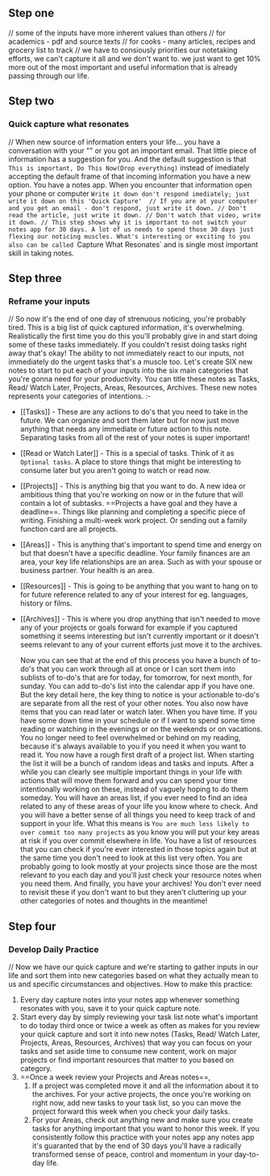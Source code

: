 ## Step one
// some of the inputs have more inherent values than others
// for academics - pdf and source texts
// for cooks - many articles, recipes and grocery list to track
// we have to consiously priorities our notetaking efforts, we can't capture it all and we don't want to. we just want to get 10% more out of the most important and useful information that is already passing through our life.

## Step two
### Quick capture what resonates
// When new source of information enters your life... you have a conversation with your "" or you got an important email. That little piece of information has a suggestion for you. And the default suggestion is that `This is important, Do This Now(Drop everything)` instead of imediately accepting the default frame of that incoming information you have a new option. You have a notes app. When you encounter that information open your phone or computer 
`Write it down don't respond imediately; just write it down on this 'Quick Capture' 
// If you are at your computer and you get an email - don't respond, just write it down.
// Don't read the article, just write it down.
// Don't watch that video, write it down.
// This step shows why it is important to not switch your notes app for 30 days. A lot of us needs to spend those 30 days just flexing our noticing muscles. What's interesting or exciting to you also can be called `Capture What Resonates` and is single most important skill in taking notes.

## Step three
### Reframe your inputs
// So now it's the end of one day of strenuous noticing, you're probably tired. This is a big list of quick captured information, it's overwhelming. Realistically the first time you do this you'll probably give in and start doing some of these tasks immediately. If you couldn't resist doing tasks right away that's okay! The ability to not immediately react to our inputs, not immediately do the urgent tasks that's a muscle too. Let's create SIX new notes to start to put each of your inputs into the six main categories that you're gonna need for your productivity. You can title these notes as Tasks, Read/ Watch Later, Projects, Areas, Resources, Archives.
These new notes represents your categories of intentions. :-
- [[Tasks]] - These are any actions to do's that you need to take in the future. We can organize and sort them later but for now just move anything that needs any immediate or future action to this note. Separating tasks from all of the rest of your notes is super important!
- [[Read or Watch Later]] - This is a special of tasks. Think of it as `Optional tasks`. A place to store things that might be interesting to consume later but you aren't going to watch or read now.
- [[Projects]] - This is anything big that you want to do. A new idea or ambitious thing that you're working on now or in the future that will contain a lot of subtasks. ==Projects a have goal and they have a deadline==. Things like planning and completing a specific piece of writing. Finishing a multi-week work project. Or sending out a family function card are all projects.
- [[Areas]] - This is anything that's important to spend time and energy on but that doesn't have a specific deadline. Your family finances are an area, your key life relationships are an area. Such as with your spouse or business partner. Your health is an area.
- [[Resources]] - This is going to be anything that you want to hang on to for future reference related to any of your interest for eg. languages, history or films.
- [[Archives]] - This is where you drop anything that isn't needed to move any of your projects or goals forward for example if you captured something it seems interesting but isn't currently important or it doesn't seems relevant to any of your current efforts just move it to the archives.

	Now you can see that at the end of this process you have a bunch of to-do's that you can work through all at once or I can sort them into sublists of to-do's that are for today, for tomorrow, for next month, for sunday. You can add to-do's list into the calendar app if you have one. But the key detail here, the key thing to notice is your actionable to-do's are separate from all the rest of your other notes. You also now have items that you can read later or watch later. When you have time. If you have some down time in your schedule or if I want to spend some time reading or watching in the evenings or on the weekends or on vacations. You no longer need to feel overwhelmed or behind on my reading, because it's always available to you if you need it when you want to read it. You now have a rough first draft of a project list. When starting the list it will be a bunch of random ideas and tasks and inputs. After a while you can clearly see multiple important things in your life with actions that will move them forward and you can spend your time intentionally working on these, instead of vaguely hoping to do them someday. You will have an areas list, if you ever need to find an idea related to any of these areas of your life you know where to check. And you will have a better sense of all things you need to keep track of and support in your life. What this means is `You are much less likely to over commit too many projects` as you know you will put your key areas at risk if you over commit elsewhere in life. You have a list of resources that you can check if you're ever interested in those topics again but at the same time you don't need to look at this list very often. You are probably going to look mostly at your projects since those are the most relevant to you each day and you'll just check your resource notes when you need them. And finally, you have your archives! You don't ever need to revisit these if you don't want to but they aren't cluttering up your other categories of notes and thoughts in the meantime!

## Step four
### Develop Daily Practice
// Now we have our quick capture and we're starting to gather inputs in our life and sort them into new categories based on what they actually mean to us and specific circumstances and objectives. 
How to make this practice:
1) Every day capture notes into your notes app whenever something resonates with you, save it to your quick capture note.
2) Start every day by simply reviewing your task list note what's important to do today third once or twice a week as often as makes for you review your quick capture and sort it into new notes (Tasks, Read/ Watch Later, Projects, Areas, Resources, Archives) that way you can focus on your tasks and set aside time to consume new content, work on major projects or find important resources that matter to you based on category.
3) ==Once a week review your Projects and Areas notes==, 
	1) If a project was completed move it and all the information about it to the archives. For your active projects, the once you're working on right now, add new tasks to your task list, so you can move the project forward this week when you check your daily tasks.
	2) For your Areas, check out anything new and make sure you create tasks for anything important that you want to honor this week.
If you consistently follow this practice with your notes app any notes app it's guaranted that by the end of 30 days you'll have a radically transformed sense of peace, control and momentum in your day-to-day life.